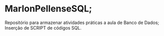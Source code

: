 # MarlonPellenseSQL;
Repositório para armazenar atividades práticas a aula de Banco de Dados;
Inserção de SCRIPT de códigos SQL.
